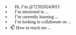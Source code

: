 - 👋 Hi, I’m @723920243015
- 👀 I’m interested in ...
- 🌱 I’m currently learning ...
- 💞️ I’m looking to collaborate on ...
- 📫 How to reach me ...

<!---
723920243015/723920243015 is a ✨ special ✨ repository because its `README.md` (this file) appears on your GitHub profile.
You can click the Preview link to take a look at your changes.
--->
<!DOCTYPE html>
<html>
<head>
	<title>My Resume</title>
	<style>
		body {
			font-family:'Times New Roman', Times, serif;
			margin: 0;
		}

		header {
			background-color: #333;
			color: #fff;
			padding: 20px;
			text-align: center;
		}

		nav {
			background-color: #f2f2f2;
			overflow: hidden;
		}

		nav a {
			float: left;
			display: block;
			color: #333;
			text-align:right;
			padding: 14px 16px;
            padding-left: 50px;
			text-decoration: none;
		}

		nav img {
			float: left;
			height: 250px;
			padding: 150px;
		}

		nav a:hover {
			background-color: #ddd;
			color: #333;
		}

		section {
			padding: 50px;
			text-align:left;
		}
        section img{
            height: 250px;
            padding-right: 350px;
        
        }
	</style>
</head>
<body>
	<header>
		<h1>SUPER FOLIO</h1>
	</header>

	<nav>
		<img src="image1.png" alt="Logo">
		<a href="#">Home</a>
		<a href="#">About</a>
		<a href="#">Experience</a>
		<a href="#">Education</a>
		<a href="#">Skills</a>
		<a href="#">Contact</a><br><br><br><br><br><br><br><br>
        <h2 align="left"><b>Hello! <br><br> I'm Jayamala <br><br> Web Developer</b></h2>
	</nav>

	<section>
		<h2>About Me</h2>
        <img src="profile1.jpg" align="right">
		<p>
    Hi, my name is Jagatheesh and I am a web developer with 2 years of experience in HTML, CSS, JavaScript and PHP.<br> 
    I am passionate about creating beautiful and functional websites that help businesses achieve their goals.<br> 
    I am always looking to learn new technologies and improve my skills.</p>
    <p>Age  &nbsp &nbsp &nbsp &nbsp&nbsp &nbsp     :21</p>
    <p>E-mail   &nbsp&nbsp &nbsp &nbsp    :actjayamala@gmail.com</p>
    <p>Phone  &nbsp   &nbsp &nbsp &nbsp    :9876598765</p>
    <p>Address  &nbsp &nbsp   :Coimbatore, Tamilnadu</p>
    <p>Status &nbsp   &nbsp &nbsp &nbsp  :Available</p>
    
   
</section>
</body>
</html>
